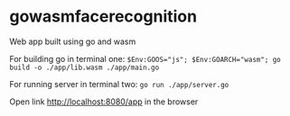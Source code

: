 # gowasmfacerecognition
Web app built using go and wasm

For building go in terminal one:
 `$Env:GOOS="js"; $Env:GOARCH="wasm"; go build -o ./app/lib.wasm ./app/main.go`

For running server in terminal two:
 `go run ./app/server.go`

 Open link [http://localhost:8080/app](http://localhost:8080/app) in the browser
